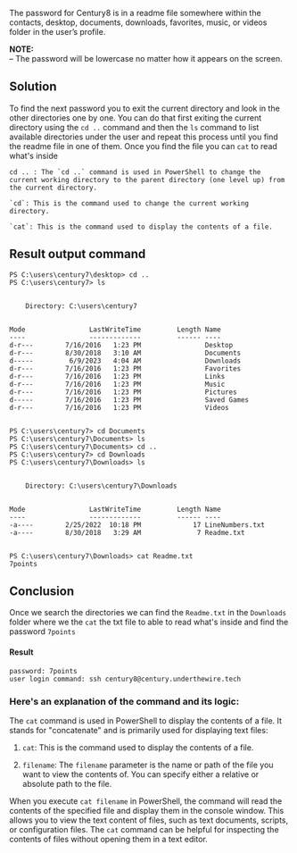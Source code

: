 
The password for Century8 is in a readme file somewhere within the contacts, desktop, documents, downloads, favorites, music, or videos folder in the user’s profile.  
  
**NOTE:**  
– The password will be lowercase no matter how it appears on the screen.

## Solution

To find the next password you to exit the current directory and look in the other directories one by one. You can do that first exiting the current directory using the `cd ..` command and then the `ls` command to list available directories under the user and repeat this process until you find the readme file in one of them. Once you find the file you can `cat` to read what's inside

```
cd .. : The `cd ..` command is used in PowerShell to change the current working directory to the parent directory (one level up) from the current directory.

`cd`: This is the command used to change the current working directory.

`cat`: This is the command used to display the contents of a file.
```

## Result output command

```
PS C:\users\century7\desktop> cd ..
PS C:\users\century7> ls


    Directory: C:\users\century7


Mode                LastWriteTime         Length Name
----                -------------         ------ ----
d-r---        7/16/2016   1:23 PM                Desktop
d-r---        8/30/2018   3:10 AM                Documents
d-----         6/9/2023   4:04 AM                Downloads
d-r---        7/16/2016   1:23 PM                Favorites
d-r---        7/16/2016   1:23 PM                Links
d-r---        7/16/2016   1:23 PM                Music
d-r---        7/16/2016   1:23 PM                Pictures
d-----        7/16/2016   1:23 PM                Saved Games
d-r---        7/16/2016   1:23 PM                Videos


PS C:\users\century7> cd Documents
PS C:\users\century7\Documents> ls
PS C:\users\century7\Documents> cd ..
PS C:\users\century7> cd Downloads
PS C:\users\century7\Downloads> ls


    Directory: C:\users\century7\Downloads


Mode                LastWriteTime         Length Name
----                -------------         ------ ----
-a----        2/25/2022  10:18 PM             17 LineNumbers.txt
-a----        8/30/2018   3:29 AM              7 Readme.txt


PS C:\users\century7\Downloads> cat Readme.txt
7points
```

## Conclusion

Once we search the directories we can find the `Readme.txt` in the `Downloads` folder where we the `cat` the txt file to able to read what's inside and find the password `7points`

#### Result
```
password: 7points
user login command: ssh century8@century.underthewire.tech
```


### Here's an explanation of the command and its logic:

The `cat` command is used in PowerShell to display the contents of a file. It stands for "concatenate" and is primarily used for displaying text files:

1. `cat`: This is the command used to display the contents of a file.

2. `filename`: The `filename` parameter is the name or path of the file you want to view the contents of. You can specify either a relative or absolute path to the file.

When you execute `cat filename` in PowerShell, the command will read the contents of the specified file and display them in the console window. This allows you to view the text content of files, such as text documents, scripts, or configuration files. The `cat` command can be helpful for inspecting the contents of files without opening them in a text editor.